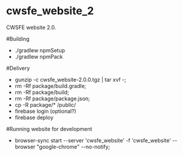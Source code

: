 # cwsfe_website_2
CWSFE website 2.0.

#Building
* ./gradlew npmSetup
* ./gradlew npmPack

#Delivery
* gunzip -c cwsfe_website-2.0.0.tgz | tar xvf -;
* rm -Rf package/build.gradle;
* rm -Rf package/build;
* rm -Rf package/package.json;
* cp -R package/* /public/
* firebase login (optional?)
* firebase deploy

#Running website for development
* browser-sync start --server 'cwsfe_website' -f 'cwsfe_website' --browser "google-chrome" --no-notify;
